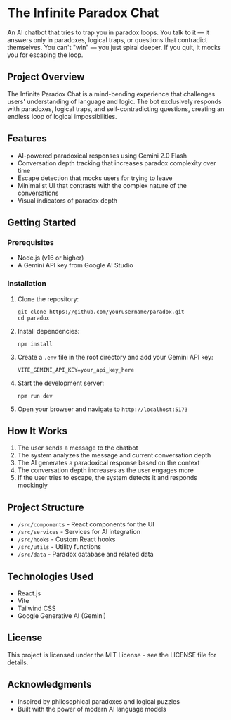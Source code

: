 # The Infinite Paradox Chat

An AI chatbot that tries to trap you in paradox loops. You talk to it — it answers only in paradoxes, logical traps, or questions that contradict themselves. You can't "win" — you just spiral deeper. If you quit, it mocks you for escaping the loop.

## Project Overview

The Infinite Paradox Chat is a mind-bending experience that challenges users' understanding of language and logic. The bot exclusively responds with paradoxes, logical traps, and self-contradicting questions, creating an endless loop of logical impossibilities.

## Features

- AI-powered paradoxical responses using Gemini 2.0 Flash
- Conversation depth tracking that increases paradox complexity over time
- Escape detection that mocks users for trying to leave
- Minimalist UI that contrasts with the complex nature of the conversations
- Visual indicators of paradox depth

## Getting Started

### Prerequisites

- Node.js (v16 or higher)
- A Gemini API key from Google AI Studio

### Installation

1. Clone the repository:
   ```
   git clone https://github.com/yourusername/paradox.git
   cd paradox
   ```

2. Install dependencies:
   ```
   npm install
   ```

3. Create a `.env` file in the root directory and add your Gemini API key:
   ```
   VITE_GEMINI_API_KEY=your_api_key_here
   ```

4. Start the development server:
   ```
   npm run dev
   ```

5. Open your browser and navigate to `http://localhost:5173`

## How It Works

1. The user sends a message to the chatbot
2. The system analyzes the message and current conversation depth
3. The AI generates a paradoxical response based on the context
4. The conversation depth increases as the user engages more
5. If the user tries to escape, the system detects it and responds mockingly

## Project Structure

- `/src/components` - React components for the UI
- `/src/services` - Services for AI integration
- `/src/hooks` - Custom React hooks
- `/src/utils` - Utility functions
- `/src/data` - Paradox database and related data

## Technologies Used

- React.js
- Vite
- Tailwind CSS
- Google Generative AI (Gemini)

## License

This project is licensed under the MIT License - see the LICENSE file for details.

## Acknowledgments

- Inspired by philosophical paradoxes and logical puzzles
- Built with the power of modern AI language models
